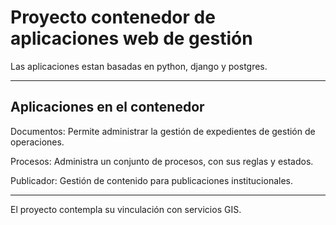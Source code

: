 
# Proyecto contenedor de aplicaciones web de gestión
Las aplicaciones estan basadas en python, django y postgres. 
_____________

## Aplicaciones en el contenedor

Documentos: Permite administrar la gestión de expedientes de gestión de operaciones.

Procesos: Administra un conjunto de procesos, con sus reglas y estados.

Publicador: Gestión de contenido para publicaciones institucionales.

_____________

El proyecto contempla su vinculación con servicios GIS.
